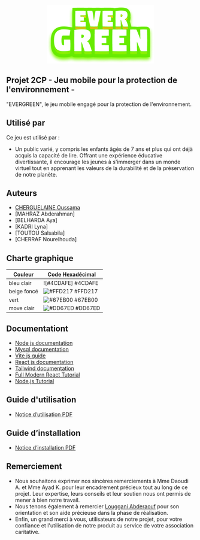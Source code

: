 <p align="center"> <img src="Projet/assets/images/logo.png" /> </p>

## Projet 2CP - Jeu mobile pour la protection de l'environnement -

"EVERGREEN", le jeu mobile engagé pour la protection de l'environnement.

## Utilisé par

Ce jeu est utilisé par :
- Un public varié, y compris les enfants âgés de 7 ans et plus qui ont déjà acquis la capacité de lire. Offrant une expérience éducative divertissante, il encourage les jeunes à s'immerger dans un monde virtuel tout en apprenant les valeurs de la durabilité et de la préservation de notre planète.

## Auteurs

* [CHERGUELAINE Oussama](https://github.com/ousscher)
* [MAHRAZ Abderahman]
* [BELHARDA Aya]
* [KADRI Lyna]
* [TOUTOU Salsabila]
* [CHERRAF Nourelhouda]

## Charte graphique

| Couleur             | Code Hexadécimal                                                                |
| ----------------- | ------------------------------------------------------------------ |
| bleu clair | ![#4CDAFE] #4CDAFE |
| beige foncé | ![#FFD217](https://via.placeholder.com/10/F9DBBB?text=+) #FFD217 |
| vert | ![#67EB00](https://via.placeholder.com/10/FF0303?text=+) #67EB00 |
| move clair | ![#DD67ED](https://via.placeholder.com/10/2E3840?text=+) #DD67ED |


## Documentationt

* [Node js documentation](https://nodejs.org/en/docs)
* [Mysql documentation](https://dev.mysql.com/doc/)
* [Vite js guide](https://vitejs.dev/guide/)
* [React js documentation](https://www.youtube.com/watch?v=isqtQmWpDtg)
* [Tailwind documentation](http://myreader.toile-libre.org/Documentation_QMC.pdf)
* [Full Modern React Tutorial](https://youtube.com/playlist?list=PL4cUxeGkcC9gZD-Tvwfod2gaISzfRiP9d)
* [Node.js Tutorial](https://www.youtube.com/watch?v=Oe421EPjeBE&t=7580s&ab_channel=freeCodeCamp.org)

## Guide d'utilisation

* [Notice d’utilisation PDF](https://drive.google.com/file/d/15pvIBdh433kdoaZFarJ6HDvtEIEubvBt/view?usp=sharing)


## Guide d’installation

* [Notice d’installation PDF](https://drive.google.com/file/d/17J-eyQeBiMzGNhOoTtDVaFNQkcMr2Ug_/view?usp=sharing)


## Remerciement

* Nous souhaitons exprimer nos sincères remerciements à Mme Daoudi A. et Mme Ayad K. pour leur encadrement précieux tout au long de ce projet. Leur expertise, leurs conseils et leur soutien nous ont permis de mener à bien notre travail.
* Nous tenons également à remercier [Louggani Abderaouf](https://github.com/rx0f) pour son orientation et son aide précieuse dans la phase de réalisation.
* Enfin, un grand merci à vous, utilisateurs de notre projet, pour votre confiance et l'utilisation de notre produit au service de votre association caritative.
